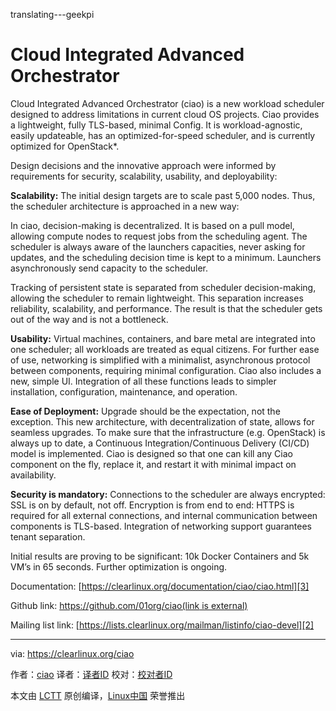 translating---geekpi

Cloud Integrated Advanced Orchestrator
============================================================

Cloud Integrated Advanced Orchestrator (ciao) is a new workload scheduler designed to address limitations in current cloud OS projects. Ciao provides a lightweight, fully TLS-based, minimal Config. It is workload-agnostic, easily updateable, has an optimized-for-speed scheduler, and is currently optimized for OpenStack*.

Design decisions and the innovative approach were informed by requirements for security, scalability, usability, and deployability:

**Scalability:** The initial design targets are to scale past 5,000 nodes. Thus, the scheduler architecture is approached in a new way:

In ciao, decision-making is decentralized. It is based on a pull model, allowing compute nodes to request jobs from the scheduling agent. The scheduler is always aware of the launchers capacities, never asking for updates, and the scheduling decision time is kept to a minimum. Launchers asynchronously send capacity to the scheduler.

Tracking of persistent state is separated from scheduler decision-making, allowing the scheduler to remain lightweight. This separation increases reliability, scalability, and performance. The result is that the scheduler gets out of the way and is not a bottleneck.

**Usability:** Virtual machines, containers, and bare metal are integrated into one scheduler; all workloads are treated as equal citizens. For further ease of use, networking is simplified with a minimalist, asynchronous protocol between components, requiring minimal configuration. Ciao also includes a new, simple UI. Integration of all these functions leads to simpler installation, configuration, maintenance, and operation.

**Ease of Deployment:** Upgrade should be the expectation, not the exception. This new architecture, with decentralization of state, allows for seamless upgrades. To make sure that the infrastructure (e.g. OpenStack) is always up to date, a Continuous Integration/Continuous Delivery (CI/CD) model is implemented. Ciao is designed so that one can kill any Ciao component on the fly, replace it, and restart it with minimal impact on availability.

**Security is mandatory:** Connections to the scheduler are always encrypted: SSL is on by default, not off. Encryption is from end to end: HTTPS is required for all external connections, and internal communication between components is TLS-based. Integration of networking support guarantees tenant separation.

Initial results are proving to be significant: 10k Docker Containers and 5k VM’s in 65 seconds. Further optimization is ongoing.

Documentation: [https://clearlinux.org/documentation/ciao/ciao.html][3]

Github link: [https://github.com/01org/ciao(link is external)][1]

Mailing list link: [https://lists.clearlinux.org/mailman/listinfo/ciao-devel][2]

--------------------------------------------------------------------------------

via: https://clearlinux.org/ciao

作者：[ciao][a]
译者：[译者ID](https://github.com/译者ID)
校对：[校对者ID](https://github.com/校对者ID)

本文由 [LCTT](https://github.com/LCTT/TranslateProject) 原创编译，[Linux中国](https://linux.cn/) 荣誉推出

[a]:https://clearlinux.org/ciao
[1]:https://github.com/01org/ciao
[2]:https://lists.clearlinux.org/mailman/listinfo/ciao-devel
[3]:https://clearlinux.org/documentation/ciao/ciao.html
